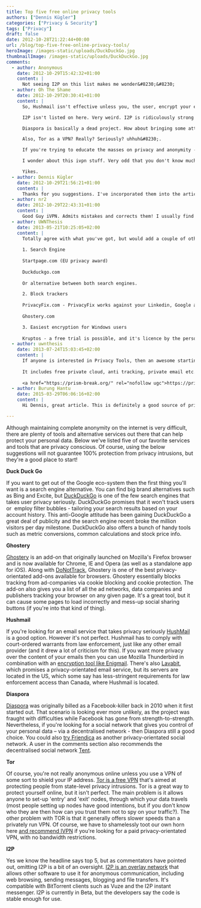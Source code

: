 ```yaml
---
title: Top five free online privacy tools
authors: ["Dennis Kügler"]
categories: ["Privacy & Security"]
tags: ["Privacy"]
draft: false
date: 2012-10-28T21:22:44+00:00
url: /blog/top-five-free-online-privacy-tools/
heroImage: /images-static/uploads/DuckDuckGo.jpg
thumbnailImage: /images-static/uploads/DuckDuckGo.jpg
comments:
  - author: Anonymous
    date: 2012-10-29T15:42:32+01:00
    content: |
      Not seeing I2P on this list makes me wonder&#8230;&#8230;
  - author: Oh The Shame
    date: 2012-10-29T20:30:41+01:00
    content: |
      So, Hushmail isn't effective unless you, the user, encrypt your emails properly (and the receivers must do the same so they don't send a reply in text form). Otherwise you're putting your trust into hushmails private key, which is stored on their servers. I'm pretty sure they also gave up somebodies information before, too.

      I2P isn't listed on here. Very weird. I2P is ridiculously strong for anonymity. People can also fileshare using I2P which is unlike Tor where filesharing is discouraged.

      Diaspora is basically a dead project. How about bringing some attention to Tent.io? 

      Also, Tor as a VPN? Really? Seriously? uhhuh&#8230;.

      If you're trying to educate the masses on privacy and anonymity -> provide real information presented properly and elegantly explain the basics.

      I wonder about this ivpn stuff. Very odd that you don't know much about privacy and yet host a vpn&#8230;&#8230;&#8230;&#8230; which is not free&#8230;&#8230;. 

      Yikes.
  - author: Dennis Kügler
    date: 2012-10-29T21:56:21+01:00
    content: |
      Thanks for you suggestions. I've incorporated them into the article. You're right omitting I2P was a bit of an oversight. As you might know if you read this blog I tend to focus on legislative issues around online privacy, rather than privacy tools - so my knowledge may indeed be a little lacking. If anyone else has any ideas that we may have overlooked feel free to suggest them!
  - author: nr2
    date: 2012-10-29T22:43:31+01:00
    content: |
      Good Guy iVPN. Admits mistakes and corrects them! I usually find posts on here really informative actually
  - author: UWNThesis
    date: 2013-05-21T10:25:05+02:00
    content: |
      Totally agree with what you've got, but would add a couple of others.
  
      1. Search Engine
    
      Startpage.com (EU privacy award)
    
      Duckduckgo.com
    
      Or alternative between both search engines.

      2. Block trackers
    
      PrivacyFix.com - PrivacyFix works against your Linkedin, Google and Facebook profiles
    
      Ghostery.com 

      3. Easiest encryption for Windows users
    
      Kruptos - a free trial is possible, and it's licence by the person, so you can use at home or work
  - author: uwnthesis
    date: 2013-07-24T15:03:45+02:00
    content: |
      If anyone is interested in Privacy Tools, then an awesome starting place is Prism Break.
  
      It includes free private cloud, anti tracking, private email etc.
  
      <a href="https://prism-break.org/" rel="nofollow ugc">https://prism-break.org/</a>
  - author: Burung Hantu
    date: 2015-03-29T06:06:16+02:00
    content: |
      Hi Dennis, great article. This is definitely a good source of privacy related tools. But I wouldn't recommend Ghostery anymore, instead HTTPS Everywhere, Request Policy and NoScript. I've created a website a couple of days ago about privacy tools here: <a href="http://www.privacytools.io/" rel="nofollow ugc">http://www.privacytools.io/</a> and IVPN is also on the list. Bye

---
```

Although maintaining complete anonymity on the internet is very difficult, there are plenty of tools and alternative services out there that can help protect your personal data. Below we've listed five of our favorite services and tools that are privacy conscious. Of course, using the below suggestions will not guarantee 100% protection from privacy intrusions, but they're a good place to start!


**Duck Duck Go**

If you want to get out of the Google eco-system then the first thing you'll want is a search engine alternative. You can find big brand alternatives such as Bing and Excite, but [DuckDuckGo][1] is one of the few search engines that takes user privacy seriously. DuckDuckGo promises that it won't track users or  employ filter bubbles - tailoring your search results based on your account history. This anti-Google attitude has been gaining DuckDuckGo a great deal of publicity and the search engine recent broke the million visitors per day milestone. DuckDuckGo also offers a bunch of handy tools such as metric conversions, common calculations and stock price info.

**Ghostery**

[Ghostery][2] is an add-on that originally launched on Mozilla's Firefox browser and is now available for Chrome, IE and Opera (as well as a standalone app for iOS). Along with [DoNotTrack][3], Ghostery is one of the best privacy-orientated add-ons available for browsers. Ghostery essentially blocks tracking from ad-companies via cookie blocking and cookie protection. The add-on also gives you a list of all the ad networks, data companies and publishers tracking your browser on any given page. It's a great tool, but it can cause some pages to load incorrectly and mess-up social sharing buttons (if you're into that kind of thing).

**Hushmail**

If you're looking for an email service that takes privacy seriously [HushMail][4] is a good option. However it's not perfect. Hushmail has to comply with court-ordered warrants from law enforcement, just like any other email provider (and it drew a lot of criticism for this). If you want more privacy over the content of your emails then you can use Mozilla Thunderbird in combination with an [encryption tool like Enigmail][5]. There's also [Lavabit][6], which promises a privacy-orientated email service, but its servers are located in the US, which some say has less-stringent requirements for law enforcement access than Canada, where Hushmail is located.

**Diaspora**

[Diaspora][7] was originally billed as a Facebook-killer back in 2010 when it first started out. That scenario is looking ever more unlikely, as the project was fraught with difficulties while Facebook has gone from strength-to-strength. Nevertheless, if you're looking for a social network that gives you control of your personal data – via a decentralised network - then Diaspora still a good choice. You could also [try Friendica][8] as another privacy-orientated social network. A user in the comments section also recommends the decentralised social network [Tent][9].

**Tor**

Of course, you're not really anonymous online unless you use a VPN of some sort to shield your IP address. [Tor is a free VPN][10] that's aimed at protecting people from state-level privacy intrusions. Tor is a great way to protect yourself online, but it isn't perfect. The main problem is it allows anyone to set-up 'entry' and 'exit' nodes, through which your data travels (most people setting up nodes have good intentions, but if you don't know who they are then how can you trust them not to spy on your traffic?). The other problem with TOR is that it generally offers slower speeds than a privately run VPN. Of course, we have to shamelessly toot our own horn here [and recommend IVPN][11] if you're looking for a paid privacy-orientated VPN, with no bandwidth restrictions.

**I2P**

Yes we know the headline says top 5, but as commentators have pointed out, omitting I2P is a bit of an oversight. [I2P is an overlay network][12] that allows other software to use it for anonymous communication, including web browsing, sending messages, blogging and file transfers. It's compatible with BitTorrent clients such as Vuze and the I2P instant messenger. I2P is currently in Beta, but the developers say the code is stable enough for use.

 [1]: http://duckduckgo.com/
 [2]: http://www.ghostery.com/
 [3]: http://donottrack.us/
 [4]: http://www.hushmail.com/
 [5]: http://www.enigmail.net/home/index.php
 [6]: http://lavabit.com/
 [7]: http://diasporaproject.org/
 [8]: http://friendica.com/
 [9]: https://tent.io/about
 [10]: https://www.torproject.org/
 [11]: /
 [12]: http://www.i2p2.de/
